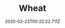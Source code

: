 ---
templateKey: blog-post
featuredpost: false
date: 2020-02-23T00:22:22.711Z
title: Wheat
description: One of the most widely cultivated grains. Makes a great flour for breads and cakes
type: vegetable
sellPrice: 25
energy: 
health: 
featuredimage: /img/Wheat.png
tags:
  - Summer
  - Fall
  - edible
  - flower
  - Beer
  - Wheat Flour
  - Fodder Bundle
  - pickles
  - inedible
  - Fodder Bundle
---